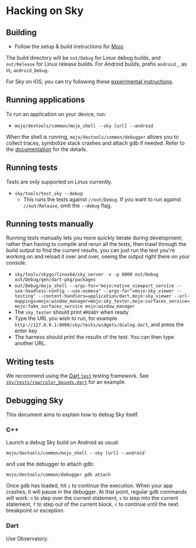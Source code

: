 Hacking on Sky
==============

Building
--------

* Follow the setup & build instructions for [Mojo](https://github.com/domokit/mojo)

The build directory will be `out/Debug` for Linux debug builds, and
`out/Release` for Linux release builds. For Android builds, prefix
`android_`, as in, `android_Debug`.

For Sky on iOS, you can try following these [experimental instructions](https://docs.google.com/document/d/1qm8Vvyz8Mngw6EsSg4FELQ7FOegjBJ5Itg9OBJGN5JM/edit#heading=h.ikz9bdwswdct).

Running applications
--------------------

To run an application on your device, run:

* `mojo/devtools/common/mojo_shell --sky [url] --android`

When the shell is running, `mojo/devtools/common/debugger` allows you to
collect traces, symbolize stack crashes and attach gdb if needed. Refer to the
[documentation](https://github.com/domokit/mojo#debugging-tracing-profiling)
for the details.

Running tests
-------------

Tests are only supported on Linux currently.

* ``sky/tools/test_sky --debug``
  * This runs the tests against ``//out/Debug``. If you want to run against
    ``//out/Release``, omit the ``--debug`` flag.

Running tests manually
----------------------

Running tests manually lets you more quickly iterate during
development; rather than having to compile and rerun all the tests,
then trawl through the build output to find the current results, you
can just run the test you're working on and reload it over and over,
seeing the output right there on your console.

* ``sky/tools/skygo/linux64/sky_server -v -p 8000 out/Debug out/Debug/gen/dart-pkg/packages``
* ``out/Debug/mojo_shell --args-for="mojo:native_viewport_service --use-headless-config --use-osmesa" --args-for"=mojo:sky_viewer --testing" --content-handlers=application/dart,mojo:sky_viewer --url-mappings=mojo:window_manager=mojo:sky_tester,mojo:surfaces_service=mojo:fake_surfaces_service mojo:window_manager``
* The ``sky_tester`` should print ``#READY`` when ready
* Type the URL you wish to run, for example ``http://127.0.0.1:8000/sky/tests/widgets/dialog.dart``, and press the enter key
* The harness should print the results of the test.  You can then type another URL.

Writing tests
-------------

We recommend using the [Dart
``test``](https://pub.dartlang.org/packages/test) testing framework.
See [``sky/tests/raw/color_bounds.dart``](tests/raw/color_bounds.dart)
for an example.

Debugging Sky
-------------

This document aims to explain how to debug Sky itself.

### C++

Launch a debug Sky build on Android as usual:

```
mojo/devtools/common/mojo_shell --sky [url] --android`
```

and use the debugger to attach gdb:
```
mojo/devtools/common/debugger gdb attach
```

Once gdb has loaded, hit `c` to continue the execution. When your app crashes,
it will pause in the debugger. At that point, regular gdb commands will work:
`n` to step over the current statement, `s` to step into the current statement,
`f` to step out of the current block, `c` to continue until the next breakpoint
or exception.

### Dart

Use Observatory.
